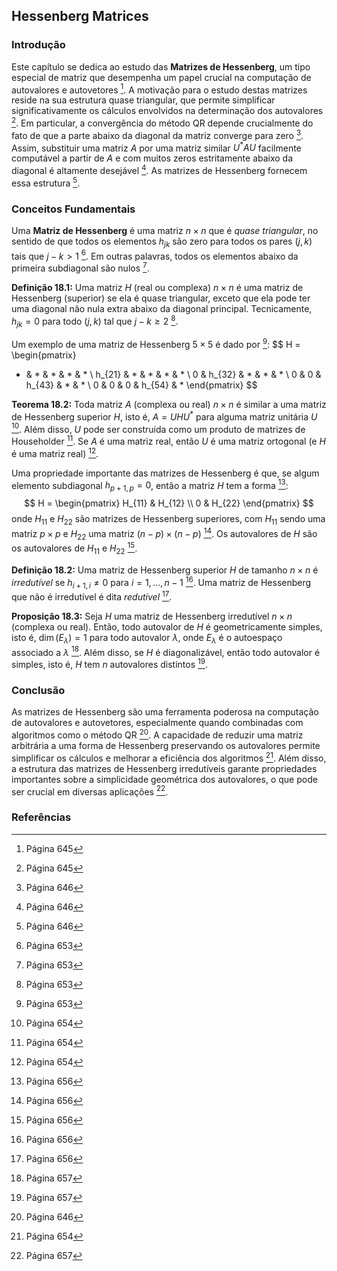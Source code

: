 ## Hessenberg Matrices

### Introdução
Este capítulo se dedica ao estudo das **Matrizes de Hessenberg**, um tipo especial de matriz que desempenha um papel crucial na computação de autovalores e autovetores [^645]. A motivação para o estudo destas matrizes reside na sua estrutura quase triangular, que permite simplificar significativamente os cálculos envolvidos na determinação dos autovalores [^645]. Em particular, a convergência do método QR depende crucialmente do fato de que a parte abaixo da diagonal da matriz converge para zero [^646]. Assim, substituir uma matriz $A$ por uma matriz similar $U^*AU$ facilmente computável a partir de $A$ e com muitos zeros estritamente abaixo da diagonal é altamente desejável [^646]. As matrizes de Hessenberg fornecem essa estrutura [^646].

### Conceitos Fundamentais

Uma **Matriz de Hessenberg** é uma matriz $n \times n$ que é *quase triangular*, no sentido de que todos os elementos $h_{jk}$ são zero para todos os pares $(j, k)$ tais que $j - k > 1$ [^653]. Em outras palavras, todos os elementos abaixo da primeira subdiagonal são nulos [^653].

**Definição 18.1:** Uma matriz $H$ (real ou complexa) $n \times n$ é uma matriz de Hessenberg (superior) se ela é quase triangular, exceto que ela pode ter uma diagonal não nula extra abaixo da diagonal principal. Tecnicamente, $h_{jk} = 0$ para todo $(j, k)$ tal que $j - k \ge 2$ [^653].

Um exemplo de uma matriz de Hessenberg $5 \times 5$ é dado por [^653]:
$$
H = \begin{pmatrix}
* & * & * & * & * \\
h_{21} & * & * & * & * \\
0 & h_{32} & * & * & * \\
0 & 0 & h_{43} & * & * \\
0 & 0 & 0 & h_{54} & *
\end{pmatrix}
$$

**Teorema 18.2:** Toda matriz $A$ (complexa ou real) $n \times n$ é similar a uma matriz de Hessenberg superior $H$, isto é, $A = UHU^*$ para alguma matriz unitária $U$ [^654]. Além disso, $U$ pode ser construída como um produto de matrizes de Householder [^654]. Se $A$ é uma matriz real, então $U$ é uma matriz ortogonal (e $H$ é uma matriz real) [^654].

Uma propriedade importante das matrizes de Hessenberg é que, se algum elemento subdiagonal $h_{p+1,p} = 0$, então a matriz $H$ tem a forma [^656]:
$$
H = \begin{pmatrix}
H_{11} & H_{12} \\
0 & H_{22}
\end{pmatrix}
$$
onde $H_{11}$ e $H_{22}$ são matrizes de Hessenberg superiores, com $H_{11}$ sendo uma matriz $p \times p$ e $H_{22}$ uma matriz $(n-p) \times (n-p)$ [^656]. Os autovalores de $H$ são os autovalores de $H_{11}$ e $H_{22}$ [^656].

**Definição 18.2:** Uma matriz de Hessenberg superior $H$ de tamanho $n \times n$ é *irredutível* se $h_{i+1,i} \neq 0$ para $i = 1, \dots, n-1$ [^656]. Uma matriz de Hessenberg que não é irredutível é dita *redutível* [^656].

**Proposição 18.3:** Seja $H$ uma matriz de Hessenberg irredutível $n \times n$ (complexa ou real). Então, todo autovalor de $H$ é geometricamente simples, isto é, $\dim(E_\lambda) = 1$ para todo autovalor $\lambda$, onde $E_\lambda$ é o autoespaço associado a $\lambda$ [^657]. Além disso, se $H$ é diagonalizável, então todo autovalor é simples, isto é, $H$ tem $n$ autovalores distintos [^657].

### Conclusão
As matrizes de Hessenberg são uma ferramenta poderosa na computação de autovalores e autovetores, especialmente quando combinadas com algoritmos como o método QR [^646]. A capacidade de reduzir uma matriz arbitrária a uma forma de Hessenberg preservando os autovalores permite simplificar os cálculos e melhorar a eficiência dos algoritmos [^654]. Além disso, a estrutura das matrizes de Hessenberg irredutíveis garante propriedades importantes sobre a simplicidade geométrica dos autovalores, o que pode ser crucial em diversas aplicações [^657].

### Referências
[^645]: Página 645
[^646]: Página 646
[^653]: Página 653
[^654]: Página 654
[^656]: Página 656
[^657]: Página 657
<!-- END -->